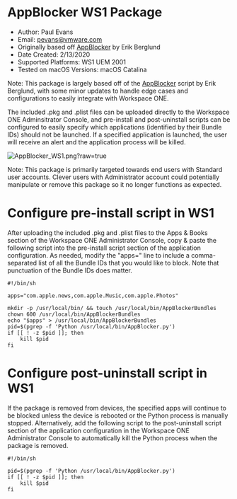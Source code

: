 # AppBlocker WS1 Package

* Author: Paul Evans
* Email: pevans@vmware.com
* Originally based off [AppBlocker](https://github.com/erikberglund/AppBlocker) by Erik Berglund
* Date Created: 2/13/2020
* Supported Platforms: WS1 UEM 2001
* Tested on macOS Versions: macOS Catalina


Note: This package is largely based off of the [AppBlocker](https://github.com/erikberglund/AppBlocker) script by Erik Berglund, with some minor updates to handle edge cases and configurations to easily integrate with Workspace ONE.
<!-- Summary Start -->
The included .pkg and .plist files can be uploaded directly to the Workspace ONE Adminsitrator Console, and pre-install and post-uninstall scripts can be configured to easily specify which applications (identified by their Bundle IDs) should not be launched.  If a specified application is launched, the user will receive an alert and the application process will be killed.
<!-- Summary End -->
![AppBlocker_WS1.png?raw=true](/macOS-Samples/Scripts/AppBlocker_WS1/bin/AppBlocker_WS1.png)

Note: This package is primarily targeted towards end users with Standard user accounts.  Clever users with Administrator account could potentially manipulate or remove this package so it no longer functions as expected.


# Configure pre-install script in WS1

After uploading the included .pkg and .plist files to the Apps & Books section of the Workspace ONE Administrator Console, copy & paste the following script into the pre-install script section of the application configuration.  As needed, modify the "apps=" line to include a comma-separated list of all the Bundle IDs that you would like to block.  Note that punctuation of the Bundle IDs does matter.

```
#!/bin/sh

apps="com.apple.news,com.apple.Music,com.apple.Photos"

mkdir -p /usr/local/bin/ && touch /usr/local/bin/AppBlockerBundles
chown 600 /usr/local/bin/AppBlockerBundles
echo "$apps" > /usr/local/bin/AppBlockerBundles
pid=$(pgrep -f 'Python /usr/local/bin/AppBlocker.py')
if [[ ! -z $pid ]]; then
	kill $pid
fi
```
 
# Configure post-uninstall script in WS1

If the package is removed from devices, the specified apps will continue to be blocked unless the device is rebooted or the Python process is manually stopped.  Alternatively, add the following script to the post-uninstall script section of the application configuration in the Workspace ONE Administrator Console to automatically kill the Python process when the package is removed.

```
#!/bin/sh

pid=$(pgrep -f 'Python /usr/local/bin/AppBlocker.py')
if [[ ! -z $pid ]]; then
	kill $pid
fi
```
